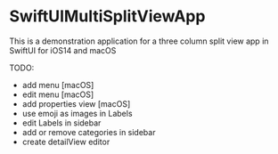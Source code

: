 # SwiftUIMultiSplitViewApp
This is a demonstration application for a three column split view app in SwiftUI for iOS14 and macOS


TODO:
- add menu [macOS]
- edit menu [macOS]
-  add properties view [macOS]
- use emoji as images in Labels
- edit Labels in sidebar
- add or remove categories in sidebar
- create detailView editor 

